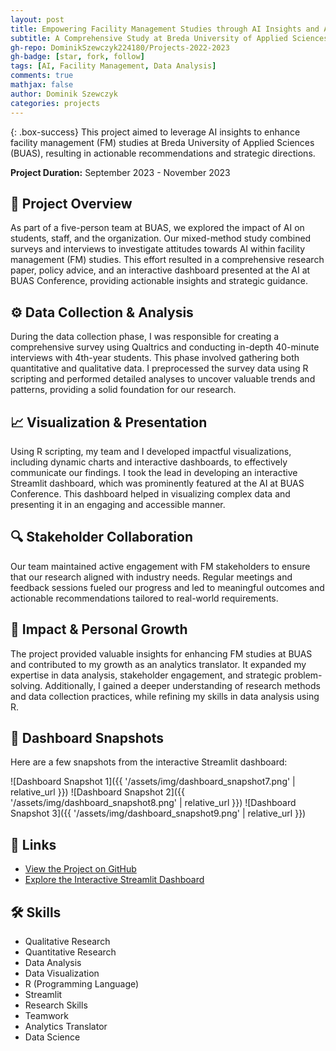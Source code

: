 ```yaml
---
layout: post
title: Empowering Facility Management Studies through AI Insights and Actionable Recommendations
subtitle: A Comprehensive Study at Breda University of Applied Sciences
gh-repo: DominikSzewczyk224180/Projects-2022-2023
gh-badge: [star, fork, follow]
tags: [AI, Facility Management, Data Analysis]
comments: true
mathjax: false
author: Dominik Szewczyk
categories: projects
---
```


{: .box-success}
This project aimed to leverage AI insights to enhance facility management (FM) studies at Breda University of Applied Sciences (BUAS), resulting in actionable recommendations and strategic directions.

**Project Duration:** September 2023 - November 2023

## 🚀 Project Overview

As part of a five-person team at BUAS, we explored the impact of AI on students, staff, and the organization. Our mixed-method study combined surveys and interviews to investigate attitudes towards AI within facility management (FM) studies. This effort resulted in a comprehensive research paper, policy advice, and an interactive dashboard presented at the AI at BUAS Conference, providing actionable insights and strategic guidance.

## ⚙️ Data Collection & Analysis

During the data collection phase, I was responsible for creating a comprehensive survey using Qualtrics and conducting in-depth 40-minute interviews with 4th-year students. This phase involved gathering both quantitative and qualitative data. I preprocessed the survey data using R scripting and performed detailed analyses to uncover valuable trends and patterns, providing a solid foundation for our research.

## 📈 Visualization & Presentation

Using R scripting, my team and I developed impactful visualizations, including dynamic charts and interactive dashboards, to effectively communicate our findings. I took the lead in developing an interactive Streamlit dashboard, which was prominently featured at the AI at BUAS Conference. This dashboard helped in visualizing complex data and presenting it in an engaging and accessible manner.

## 🔍 Stakeholder Collaboration

Our team maintained active engagement with FM stakeholders to ensure that our research aligned with industry needs. Regular meetings and feedback sessions fueled our progress and led to meaningful outcomes and actionable recommendations tailored to real-world requirements.

## 🌟 Impact & Personal Growth

The project provided valuable insights for enhancing FM studies at BUAS and contributed to my growth as an analytics translator. It expanded my expertise in data analysis, stakeholder engagement, and strategic problem-solving. Additionally, I gained a deeper understanding of research methods and data collection practices, while refining my skills in data analysis using R.

## 📸 Dashboard Snapshots

Here are a few snapshots from the interactive Streamlit dashboard:

![Dashboard Snapshot 1]({{ '/assets/img/dashboard_snapshot7.png' | relative_url }})
![Dashboard Snapshot 2]({{ '/assets/img/dashboard_snapshot8.png' | relative_url }})
![Dashboard Snapshot 3]({{ '/assets/img/dashboard_snapshot9.png' | relative_url }})

## 🔗 Links

- [View the Project on GitHub](https://github.com/DominikSzewczyk224180/Projects-2023-2024)
- [Explore the Interactive Streamlit Dashboard](https://projects-2023-2024-htqyxiv6mmvbvvq9aoy97w.streamlit.app/)

## 🛠 Skills

- Qualitative Research
- Quantitative Research
- Data Analysis
- Data Visualization
- R (Programming Language)
- Streamlit
- Research Skills
- Teamwork
- Analytics Translator
- Data Science
